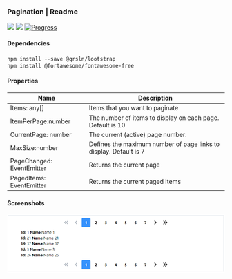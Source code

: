### Pagination | Readme

[![](https://img.shields.io/badge/Main-readme-white)](../../readme.md)
[![](https://img.shields.io/badge/usage-orange)](usage.md)
[![Progress](https://img.shields.io/badge/Demo-blue)](https://krsln.github.io/Showcase/LootBox/Pagination)

#### Dependencies

```shell
npm install --save @qrsln/lootstrap
npm install @fortawesome/fontawesome-free 
``` 

#### Properties

| Name                      | Description                                                       |
|---------------------------|-------------------------------------------------------------------|
| Items: any[]              | Items that you want to paginate                                   |
| ItemPerPage:number        | The number of items to display on each page. Default is 10        |
| CurrentPage: number       | The current (active) page number.                                 |
| MaxSize:number            | Defines the maximum number of page links to display. Default is 7 |
| PageChanged: EventEmitter | Returns the current page                                          |
| PagedItems: EventEmitter  | Returns the current paged Items                                   |

#### Screenshots

![](../../../../Images/LootBox/Pagination_2022-01-27.png "Carousel")
